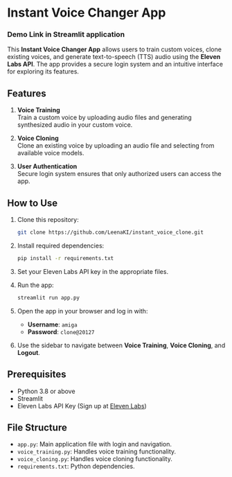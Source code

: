 # Instant Voice Changer App

### Demo Link in Streamlit application


This **Instant Voice Changer App** allows users to train custom voices, clone existing voices, and generate text-to-speech (TTS) audio using the **Eleven Labs API**. The app provides a secure login system and an intuitive interface for exploring its features.

## Features
1. **Voice Training**  
   Train a custom voice by uploading audio files and generating synthesized audio in your custom voice.
   
2. **Voice Cloning**  
   Clone an existing voice by uploading an audio file and selecting from available voice models.

3. **User Authentication**  
   Secure login system ensures that only authorized users can access the app.

## How to Use
1. Clone this repository:
   ```bash
   git clone https://github.com/LeenaKI/instant_voice_clone.git
   ```
2. Install required dependencies:
   ```bash
   pip install -r requirements.txt
   ```
3. Set your Eleven Labs API key in the appropriate files.
4. Run the app:
   ```bash
   streamlit run app.py
   ```
5. Open the app in your browser and log in with:
   - **Username**: `amiga`  
   - **Password**: `clone@20127`  

6. Use the sidebar to navigate between **Voice Training**, **Voice Cloning**, and **Logout**.

## Prerequisites
- Python 3.8 or above
- Streamlit
- Eleven Labs API Key (Sign up at [Eleven Labs](https://elevenlabs.io/app/settings/api-keys))

## File Structure
- `app.py`: Main application file with login and navigation.
- `voice_training.py`: Handles voice training functionality.
- `voice_cloning.py`: Handles voice cloning functionality.
- `requirements.txt`: Python dependencies.
